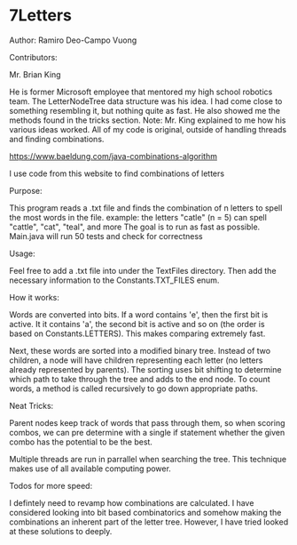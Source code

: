 # 7Letters

Author: Ramiro Deo-Campo Vuong


Contributors:

Mr. Brian King

He is former Microsoft employee	that mentored my high school robotics team.
The LetterNodeTree data structure was his idea. I had come close to something resembling it,
but nothing quite as fast. He also showed me the methods found in the tricks section.
Note: Mr. King explained to me how his various ideas worked. All of my code is original,
outside of handling threads and finding combinations.

https://www.baeldung.com/java-combinations-algorithm

I use code from this website to find combinations of letters



Purpose:

This program reads a .txt file and finds the combination of n letters
to spell the most words in the file.
example: the letters "catle" (n = 5) can spell "cattle", "cat", "teal", and more
The goal is to run as fast as possible.
Main.java will run 50 tests and check for correctness



Usage:

Feel free to add a .txt file into under the TextFiles directory. Then add the necessary information to the 
Constants.TXT_FILES enum.



How it works:

Words are converted into bits. If a word contains 'e', then the first bit is active. It it contains 'a',
the second bit is active and so on (the order is based on Constants.LETTERS). This makes comparing extremely 
fast. 

Next, these words are sorted into a modified binary tree. Instead of two children, a node will have children
representing each letter (no letters already represented by parents). The sorting uses bit shifting to determine which path to take
through the tree and adds to the end node. To count words, a method is called recursively to go down appropriate paths.



Neat Tricks:

Parent nodes keep track of words that pass through them, so when scoring combos, we can pre determine with a single
if statement whether the given combo has the potential to be the best.

Multiple threads are run in parrallel when searching the tree. This technique makes use of all available computing power.



Todos for more speed:

I defintely need to revamp how combinations are calculated. I have considered looking into bit based combinatorics and
somehow making the combinations an inherent part of the letter tree. However, I have tried looked at these solutions to deeply.
